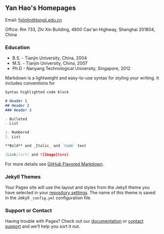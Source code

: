 ## Yan Hao's Homepages

Email: fxlinlin@tongji.edu.cn

Office: Rm 733, Zhi Xin Building, 4800 Cao'an Highway, Shanghai 201804, China

### Education

- B.S. - Tianjin University, China, 2004
- M.S. - Tianjin University, China, 2007
- Ph.D - Nanyang Technological University, Singapore, 2012

Markdown is a lightweight and easy-to-use syntax for styling your writing. It includes conventions for

```markdown
Syntax highlighted code block

# Header 1
## Header 2
### Header 3

- Bulleted
- List

1. Numbered
2. List

**Bold** and _Italic_ and `Code` text

[Link](url) and ![Image](src)
```

For more details see [GitHub Flavored Markdown](https://guides.github.com/features/mastering-markdown/).

### Jekyll Themes

Your Pages site will use the layout and styles from the Jekyll theme you have selected in your [repository settings](https://github.com/HaoYanHao/HaoYanHao.github.io/settings). The name of this theme is saved in the Jekyll `_config.yml` configuration file.

### Support or Contact

Having trouble with Pages? Check out our [documentation](https://help.github.com/categories/github-pages-basics/) or [contact support](https://github.com/contact) and we’ll help you sort it out.
